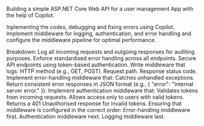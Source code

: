 
Building a simple ASP.NET Core Web API for a user management App with the help of Copilot.

Inplementing the codes, debugging and fixing errors using Copilot.
Implement middleware for logging, authentication, and error handling and configure the middleware pipeline for optimal performance.

Breakdown:
Log all incoming requests and outgoing responses for auditing purposes. Enforce standardised error handling across all endpoints. 
Secure API endpoints using token-based authentication. Write middleware that logs: HTTP method (e.g., GET, POST). Request path. Response status code. 
Implement error-handling middleware that: Catches unhandled exceptions. Return consistent error responses in JSON format (e.g., { "error": "Internal server error." }). 
Implement authentication middleware that: Validates tokens from incoming requests. Allows access only to users with valid tokens. 
Returns a 401 Unauthorised response for invalid tokens. 
Ensuring that middleware is configured in the correct order: Error-handling middleware first. Authentication middleware next. Logging middleware last.
